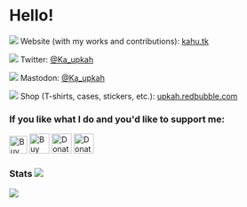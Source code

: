 # Hello!

<img src="https://i.imgur.com/mSr9J0P.png"/> Website (with my works and contributions): [kahu.tk](https://kahu.tk)

<img src="https://i.imgur.com/5W0MqmT.png"/> Twitter: [@Ka_upkah](https://twitter.com/Ka_upkah)

<img src="https://i.imgur.com/q28MSkx.png"/> Mastodon: [@Ka_upkah](https://mstdn.social/@Ka_upkah)

<img src="https://i.imgur.com/ySaHynP.png"/> Shop (T-shirts, cases, stickers, etc.): [upkah.redbubble.com](https://upkah.redbubble.com)

### If you like what I do and you'd like to support me:

<a href="https://www.buymeacoffee.com/upkah"><img src="https://cdn.buymeacoffee.com/buttons/v2/default-yellow.png" alt="Buy Me A Coffee" height='32' style='border:0px;height:32px;' ></a>
<a href='https://ko-fi.com/I2I73YCNH' target='_blank'><img height='36' style='border:0px;height:36px;' src='https://cdn.ko-fi.com/cdn/kofi1.png?v=2' border='0' alt='Buy Me a Coffee at ko-fi.com' /></a>
<a href="https://www.paypal.com/cgi-bin/webscr?cmd=_s-xclick&hosted_button_id=HCPYH3LWZZR9Y"><img src="https://i.imgur.com/k61feuY.png" alt="Donate with PayPal" height='36' style='border:0px;height:36px;' ></a>
<a href="https://www.kahu.tk/#donate"><img src="https://i.imgur.com/4D8gxjN.png" alt="Donate with cryptocurrency" height='36' style='border:0px;height:36px;'></a>

### Stats <img src="https://i.imgur.com/K6ZW3T3.png"/>

<a href="https://github.com/Ka-hu">
  <img align="center" src="https://github-readme-stats.vercel.app/api?username=Ka-hu&show_icons=true&include_all_commits=false&line_height=33&theme=graywhite" />
</a>
